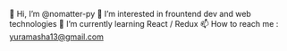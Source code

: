 👋 Hi, I’m @nomatter-py
👀 I’m interested in frountend dev and web technologies
🌱 I’m currently learning React / Redux
📫 How to reach me : yuramasha13@gmail.com
